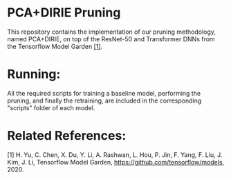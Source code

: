 # PCA+DIRIE Pruning
This repository contains the implementation of our pruning methodology, named PCA+DIRIE, on top of the ResNet-50 and Transformer DNNs from the Tensorflow Model Garden [[1]](#1).

# Running:
All the required scripts for training a baseline model, performing the pruning, and finally the retraining, are included in the corresponding "scripts" folder of each model.

# Related References:
<a id="1">[1]</a> 
H. Yu, C. Chen, X. Du, Y. Li, A. Rashwan, L. Hou, P. Jin, F. Yang, F. Liu, J. Kim, J. Li, Tensorflow Model Garden, https://github.com/tensorflow/models, 2020.
